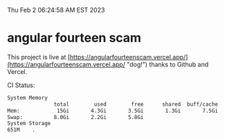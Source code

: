 Thu Feb  2 06:24:58 AM EST 2023

# angular fourteen scam


This project is live at [https://angularfourteenscam.vercel.app/](https://angularfourteenscam.vercel.app/ "dog!") thanks to Github and Vercel.

CI Status: 

```bash
System Memory
               total        used        free      shared  buff/cache   available
Mem:            15Gi       4.3Gi       3.5Gi       1.3Gi       7.5Gi       9.3Gi
Swap:          8.0Gi       2.2Gi       5.8Gi
System Storage
651M	.
